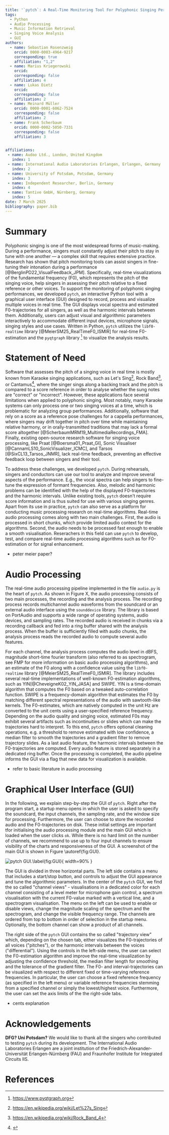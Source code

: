 ```yaml
---
title: '`pytch`: A Real-Time Monitoring Tool For Polyphonic Singing Performances'
tags:
  - Python
  - Audio Processing
  - Music Information Retrieval
  - Singing Voice Analysis
  - GUI
authors:
  - name: Sebastian Rosenzweig
    orcid: 0000-0003-4964-9217
    corresponding: true
    affiliation: "1,2"
  - name: Marius Kriegerowski
    orcid:
    corresponding: false
    affiliation: 4
  - name: Lukas Dietz
    orcid:
    corresponding: false
    affiliation: 2
  - name: Meinard Müller
    orcid: 0000-0001-6062-7524
    corresponding: false
    affiliation: 2
  - name: Frank Scherbaum
    orcid: 0000-0002-5050-7331
    corresponding: false
    affiliation: 3


affiliations:
 - name: Audoo Ltd., London, United Kingdom
   index: 1
 - name: International Audio Laboratories Erlangen, Erlangen, Germany
   index: 2
 - name: University of Potsdam, Potsdam, Germany
   index: 3
 - name: Independent Researcher, Berlin, Germany
   index: 4
 - name: Tantive GmbH, Nürnberg, Germany
   index: 5
date: 7 March 2025
bibliography: paper.bib
---
```


# Summary
Polyphonic singing is one of the most widespread forms of music-making. During a performance, singers must constantly adjust their pitch to stay in tune with one another — a complex skill that requires extensive practice. Research has shown that pitch monitoring tools can assist singers in fine-tuning their intonation during a performance [@BerglinPD22_VisualFeedback_JPM]. Specifically, real-time visualizations of the fundamental frequency (F0), which represents the pitch of the singing voice, help singers in assessing their pitch relative to a fixed reference or other voices.
To support the monitoring of polyphonic singing performances, we developed `pytch`, an interactive Python tool with a graphical user interface (GUI) designed to record, process and visualize multiple voices in real time. The GUI displays vocal spectra and estimated F0-trajectories for all singers, as well as the harmonic intervals between them. Additionally, users can adjust visual and algorithmic parameters interactively to accommodate different input devices, microphone signals, singing styles and use cases. Written in Python, `pytch` utilizes the `libf0-realtime` library [@MeierSM25_RealTimeF0_ISMIR] for real-time F0-estimation and the `pyqtgraph` library [^1] to visualize the analysis results.

[^1]: <https://www.pyqtgraph.org>

# Statement of Need
Software that assesses the pitch of a singing voice in real time is mostly known from Karaoke singing applications, such as Let's Sing[^2], Rock Band[^3], or Cantamus[^4], where the singer sings along a backing track and the pitch is compared to a score reference in order to analyse whether the sung notes are "correct" or "incorrect". However, these applications face several limitations when applied to polyphonic singing. Most notably, many Karaoke systems can only process one or two singing voices at a time, which is problematic for analyzing group performances. Additionally, software that rely on a score as a reference pose challenges for a cappella performances, where singers may drift together in pitch over time while maintaining relative harmony, or in orally-transmitted traditions that may lack a formal score altogether [@ScherbaumMRM19_MultimediaRecordings_FMA]. Finally, existing open-source research software for singing voice processing, like Praat [@Boersma01_Praat_GI], Sonic Visualiser [@CannamLS10_SonicVisualizer_ICMC], and Tarsos [@SixCL13_Tarsos_JNMR], lack real-time feedback, preventing an effective feedback loop between singers and their tool.

To address these challenges, we developed `pytch`. During rehearsals, singers and conductors can use our tool to analyze and improve several aspects of the performance. E.g., the vocal spectra can help singers to fine-tune the expression of formant frequencies. Also, melodic and harmonic problems can be identified with the help of the displayed F0-trajectories and the harmonic intervals. Unlike existing tools, `pytch` doesn't require score information and is thus suited for use with various singing genres. Apart from its use in practice, `pytch` can also serve as a platform for conducting music processing research on real-time algorithms. Real-time audio processing comes along with two main challenges. First, the audio is processed in short chunks, which provide limited audio context for the algorithms. Second, the audio needs to be processed fast enough to enable a smooth vsiualisation. Reserachers in this field can use `pytch` to develop, test, and compare real-time audio processing algorithms such as for F0-estimation or for signal enhancement.

[^2]: <https://en.wikipedia.org/wiki/Let%27s_Sing>
[^3]: <https://en.wikipedia.org/wiki/Rock_Band_4>
[^4]: <Cantamus>

* peter meier paper?

# Audio Processing

The real-time audio processing pipeline implemented in the file `audio.py` is the heart of `pytch`. As shown in Figure X, the audio processing consists of two main processes, the recording and the analysis process. The recording process records multichannel audio waveforms from the soundcard or an external audio interface using the `sounddevice` library. The library is based on PortAudio and supports a wide range of operating systems, audio devices, and sampling rates. The recorded audio is received in chunks via a recording callback and fed into a ring buffer shared with the analysis process. When the buffer is sufficiently filled with audio chunks, the analysis process reads the recorded audio to compute several audio features. 

For each channel, the analysis process computes the audio level in dBFS, magnitude short-time fourier transform (also referred to as spectrogram, see FMP for more information on basic audio processing algorithms), and an estimate of the F0 along with a confidence value using the `libf0-realtime` library [@MeierSM25_RealTimeF0_ISMIR]. The library includes several real-time implementations of well-known F0-estimation algorithms, such as YIN[@CheveigneK02_YIN_JASA] and SWIPE. YIN is a time-domain algorithm that computes the F0 based on a tweaked auto-correlation function. SWIPE is a frequency-domain algorithm that estimates the F0 by matching different spectral representations of the audio with sawtooth-like kernels. The F0-estimates, which are natively computed in the unit Hz are converted to the unit cents using a user-specified reference frequency. Depending on the audio quality and singing voice, estimated F0s may exhibit several artifacts such as incontinuities or slides which can make the trajectories hard to interpret. To this end, `pytch` offers optional cleaning operations, e.g. a threshold to remove estimated with low confidence, a median filter to smooth the trajectories and a gradient filter to remove trajectory slides. As a last audio feature, the harmonic intervals between the F0-trajectories are computed. Every audio feature is stored separately in a dedicated ring buffer. Once the processing is completed, the audio pipeline informs the GUI via a flag that new data for visualization is available.

* refer to basic literature in audio processing


# Graphical User Interface (GUI)

In the following, we explain step-by-step the GUI of `pytch`. Right after the program start, a startup menu opens in which the user is asked to specify the soundcard, the input channels, the sampling rate, and the window size for processing. Furthermore, the user can choose to store the recorded audio and the F0-trajectories on disk. These initial settings are important tfor initialising the audio processing module and the main GUI which is loaded when the user clicks `ok`. While there is no hard limit on the number of channels, we recommend to use up to four input channels to ensure visibility of the charts and responsiveness of the GUI. A screenshot of the main GUI is shown in Figure \autoref{fig:GUI}.

![`pytch` GUI.\label{fig:GUI}](../pictures/screenshot.png){ width=90% }

The GUI is divided in three horizontal parts. The left side contains a menu that includes a start/stop button, and controls to adjust the GUI appearance and tune the algorithmic parameters. In the center of the `pytch` GUI, we find the so called "channel views" - visualisations in a dedicated color for each channel consisting of a level meter for microphone gain control, a spectrum visualisation with the current F0-value marked with a vertical line, and a spectrogram visualisation. The menu on the left can be used to enable or disable views, change the magnitude scaling of the spectrum and the spectrogram, and change the visible frequency range. The channels are ordered from top to bottom in order of selection in the startup menu. Optionally, the bottom channel can show a product of all channels.

The right side of the `pytch` GUI contains the so called "trajectory view" which, depending on the chosen tab, either visualizes the F0-trajectories of all voices ("pitches"), or the harmonic intervals between the voices ("differential"). Using the controls in the left-side menu, the user can select the F0-estimation algorithm and improve the real-time visualization by adjusting the confidence threshold, the median filter length for smoothing and the tolerance of the gradient filter. The F0- and interval-trajectories can be visualized with respect to different fixed or time-varying reference frequencies. In particular, the user can choose a fixed reference frequency (as specified in the left menu) or variable reference frequencies stemming from a specified channel or simply the lowest/highest voice. Furthermore, the user can set the axis limits of the the right-side tabs.

* cents explanation

# Acknowledgements
**DFG? Uni Potsdam?**
We would like to thank all the singers who contributed to testing `pytch` during its development. The International Audio Laboratories Erlangen are a joint institution of the Friedrich-Alexander-Universität Erlangen-Nürnberg (FAU) and Fraunhofer Institute for Integrated Circuits IIS.

# References
